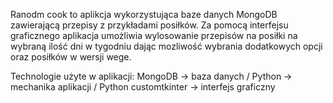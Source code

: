 Ranodm cook to aplikcja wykorzystująca baze danych MongoDB zawierającą przepisy z przykładami posiłków.
Za pomocą interfejsu graficznego aplikacja umożliwia wylosowanie przepisów na posiłki na wybraną ilość dni w tygodniu dając mozliwość wybrania dodatkowych opcji oraz posiłków w wersji wege.

Technologie użyte w aplikacji:
  MongoDB -> baza danych / 
  Python -> mechanika aplikacji / 
  Python customtkinter -> interfejs graficzny
